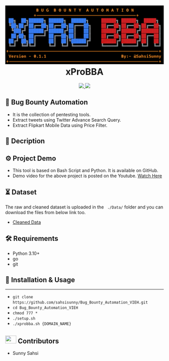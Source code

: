 <h1 align="center">
  <br>
  <a href="https://github.com/sahsisunny/Bug_Bounty_Automation_VIEH"><img src="https://github.com/sahsisunny/Bug_Bounty_Automation_VIEH/blob/main/src/banner.png" alt="xprobba"></a>
  <br>
  xProBBA
  <br>
</h1>


<p align="center">
  <a href="https://twitter.com/sahsisunny">
    <img src="https://img.shields.io/badge/twitter-%40SahsiSunny-blue">
  </a>
   <a href="https://instagram/sahsisunny">
    <img src="https://img.shields.io/badge/instagram-%40SahsiSunny-cyan">
  </a>
</p>



## :open_file_folder:  Bug Bounty Automation
- It is the collection of pentesting tools.
- Extract tweets using Twitter Advance Search Query.
- Extract Flipkart Mobile Data using Price Filter.

## :memo: Decription
 

## :gear: Project Demo
- This tool is based on Bash Script and Python. It is available on GitHub.
- Demo video for the above project is posted on the Youtube. [Watch Here](https://youtu.be/xlX0bZGo5lM)

## :hourglass_flowing_sand: Dataset
The raw and cleaned dataset is uploaded in the ``` ./Data/``` folder and you can download the files from below link too.
- [Cleaned Data](https://github.com/sahsisunny/Bug_Bounty_Automation_VIEH)


## :hammer_and_wrench: Requirements
- Python 3.10+
- go
- git

## :mechanical_arm: Installation & Usage
------------

- `git clone https://github.com/sahsisunny/Bug_Bounty_Automation_VIEH.git`
- `cd Bug_Bounty_Automation_VIEH`
- `chmod 777 *`
- `./setup.sh`
- `./xprobba.sh {DOMAIN_NAME}`


## <img src="https://raw.githubusercontent.com/TheDudeThatCode/TheDudeThatCode/master/Assets/Developer.gif" width=35 height=25> Contributors
- Sunny Sahsi
